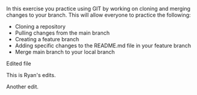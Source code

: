 In this exercise you practice using GIT by working on cloning and merging changes to your branch. This will allow everyone to practice the following:

- Cloning a repository
- Pulling changes from the main branch
- Creating a feature branch
- Adding specific changes to the README.md file in your feature branch
- Merge main branch to your local branch


Edited file

This is Ryan's edits.

Another edit.



